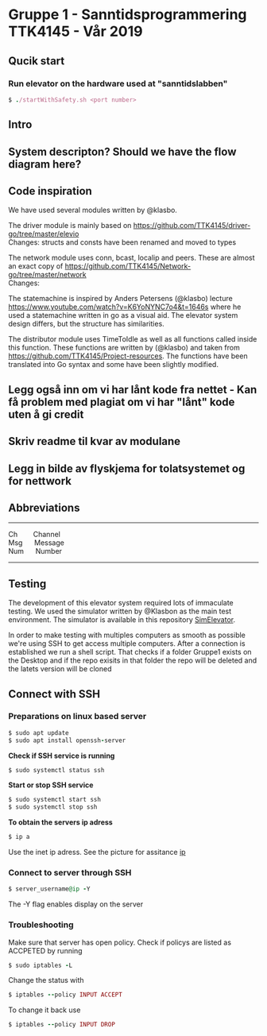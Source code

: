 # Gruppe 1 - Sanntidsprogrammering TTK4145 - Vår 2019

## Qucik start 
### Run elevator on the hardware used at "sanntidslabben"
```ruby 
$ ./startWithSafety.sh <port number>
```

## Intro


## System descripton? Should we have the flow diagram here?


## Code inspiration
We have used several modules written by @klasbo.

The driver module is mainly based on https://github.com/TTK4145/driver-go/tree/master/elevio<br />
Changes: structs and consts have been renamed and moved to types


The network module uses conn, bcast, localip and peers. These are almost an exact copy of https://github.com/TTK4145/Network-go/tree/master/network<br />
Changes:

The statemachine is inspired by Anders Petersens (@klasbo) lecture https://www.youtube.com/watch?v=K6YoNYNC7o4&t=1646s where he used a statemachine written in go as a visual aid. The elevator system design differs, but the structure has similarities.

The distributor module uses TimeToIdle as well as all functions called inside this function. These functions are written by (@klasbo) and taken from https://github.com/TTK4145/Project-resources. The functions have been translated into Go syntax and some have been slightly modified.


## Legg også inn om vi har lånt kode fra nettet - Kan få problem med plagiat om vi har "lånt" kode uten å gi credit 

## Skriv readme til kvar av modulane

## Legg in bilde av flyskjema for tolatsystemet og for nettwork



## Abbreviations
___
Ch   &nbsp;&nbsp;&nbsp;&nbsp;&nbsp;&nbsp;   Channel <br />
Msg  &nbsp;&nbsp;&nbsp;&nbsp;   Message <br />
Num  &nbsp;&nbsp;&nbsp;&nbsp;   Number <br />
___




## Testing
The development of this elevator system required lots of immaculate testing. We used the simulator written by @Klasbon as the main test environment. The simulator is available in this repository [SimElevator](https://github.com/TTK4145-students-2019/project-group-1/blob/master/SimElevatorServer). 

In order to make testing with multiples computers as smooth as possible we're using SSH to get access multiple computers. After a connection is established we run a shell script. That checks if a folder Gruppe1 exists on the Desktop and if the repo exisits in that folder the repo will be deleted and the latets version will be cloned


## Connect with SSH



### Preparations on linux based server
```ruby 
$ sudo apt update
$ sudo apt install openssh-server
```
**Check if SSH service is running**
```ruby 
$ sudo systemctl status ssh
```

**Start or stop SSH service**
```ruby 
$ sudo systemctl start ssh
$ sudo systemctl stop ssh
```

**To obtain the servers ip adress**
```ruby 
$ ip a
```
Use the inet ip adress. See the picture for assitance 
[ip](https://i.imgur.com/McevWcV.png)

### Connect to server through SSH
```ruby 
$ server_username@ip -Y 
```
The -Y flag enables display on the server

### Troubleshooting 
Make sure that server has open policy. Check if policys are listed as ACCPETED by running
```ruby 
$ sudo iptables -L
```
Change the status with
```ruby 
$ iptables --policy INPUT ACCEPT
```
To change it back use
```ruby 
$ iptables --policy INPUT DROP
```

